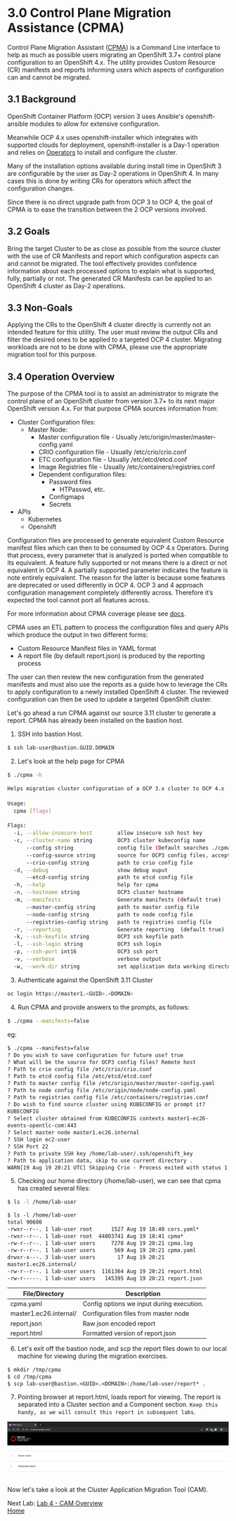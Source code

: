 # 3.0 Control Plane Migration Assistance (CPMA)

Control Plane Migration Assistant ([CPMA](https://github.com/fusor/cpma)) is a Command Line interface to help as much as possible users migrating an OpenShift 3.7+ control plane configuration to an OpenShift 4.x. The utility provides Custom Resource (CR) manifests and reports informing users which aspects of configuration can and cannot be migrated.

## 3.1 Background

OpenShift Container Platform (OCP) version 3 uses Ansible's openshift-ansible modules to allow for extensive configuration.

Meanwhile OCP 4.x uses openshift-installer which integrates with supported clouds for deployment, openshift-installer is a Day-1 operation and relies on [Operators](https://www.openshift.com/learn/topics/operators) to install and configure the cluster.

Many of the installation options available during install time in OpenShift 3 are configurable by the user as Day-2 operations in OpenShift 4.
In many cases this is done by writing CRs for operators which affect the configuration changes.

Since there is no direct upgrade path from OCP 3 to OCP 4, the goal of CPMA is to ease the transition between the 2 OCP versions involved.

## 3.2 Goals

Bring the target Cluster to be as close as possible from the source cluster with the use of CR Manifests and report which configuration aspects can and cannot be migrated.
The tool effectively provides confidence information about each processed options to explain what is supported, fully, partially or not.
The generated CR Manifests can be applied to an OpenShift 4 cluster as Day-2 operations.

## 3.3 Non-Goals

Applying the CRs to the OpenShift 4 cluster directly is currently not an intended feature for this utility.
The user must review the output CRs and filter the desired ones to be applied to a targeted OCP 4 cluster.
Migrating workloads are not to be done with CPMA, please use the appropriate migration tool for this purpose.

## 3.4 Operation Overview

The purpose of the CPMA tool is to assist an administrator to migrate the control plane of an OpenShift cluster from version 3.7+ to its next major OpenShift version 4.x.
For that purpose CPMA sources information from:
- Cluster Configuration files:
  - Master Node:
    - Master configuration file - Usually /etc/origin/master/master-config.yaml
    - CRIO configuration file - Usually /etc/crio/crio.conf
    - ETC configuration file - Usually /etc/etcd/etcd.conf
    - Image Registries file - Usually /etc/containers/registries.conf
    - Dependent configuration files:
      - Password files
        - HTPasswd, etc.
      - Configmaps
      - Secrets
- APIs
  - Kubernetes
  - Openshift

Configuration files are processed to generate equivalent Custom Resource manifest files which can then to be consumed by OCP 4.x Operators.
During that process, every parameter that is analyzed is ported when compatible to its equivalent.
A feature fully supported or not means there is a direct or not equivalent in OCP 4.
A partially supported parameter indicates the feature is note entirely equivalent.
The reason for the latter is because some features are deprecated or used differently in OCP 4.
OCP 3 and 4 approach configuration management completely differently across.
Therefore it’s expected the tool cannot port all features across.

For more information about CPMA coverage please see [docs](./docs).

CPMA uses an ETL pattern to process the configuration files and query APIs which produce the output in two different forms:
- Custom Resource Manifest files in YAML format
- A report file (by default report.json) is produced by the reporting process

The user can then review the new configuration from the generated manifests and must also use the reports as a guide how to leverage the CRs to apply configuration to a newly installed OpenShift 4 cluster. The reviewed configuration can then be used to update a targeted OpenShift cluster.

Let's go ahead a run CPMA against our source 3.11 cluster to generate a report.  CPMA has already been installed on the bastion host.

1. SSH into bastion Host.
```bash
$ ssh lab-user@bastion.GUID.DOMAIN
```

2. Let's look at the help page for CPMA
```bash
$ ./cpma -h
```

```bash
Helps migration cluster configuration of a OCP 3.x cluster to OCP 4.x

Usage:
  cpma [flags]

Flags:
  -i, --allow-insecure-host        allow insecure ssh host key
  -c, --cluster-name string        OCP3 cluster kubeconfig name
      --config string              config file (Default searches ./cpma.yaml, $HOME/cpma.yml)
      --config-source string       source for OCP3 config files, accepted values: remote or local
      --crio-config string         path to crio config file
  -d, --debug                      show debug ouput
      --etcd-config string         path to etcd config file
  -h, --help                       help for cpma
  -n, --hostname string            OCP3 cluster hostname
  -m, --manifests                  Generate manifests (default true)
      --master-config string       path to master config file
      --node-config string         path to node config file
      --registries-config string   path to registries config file
  -r, --reporting                  Generate reporting  (default true)
  -k, --ssh-keyfile string         OCP3 ssh keyfile path
  -l, --ssh-login string           OCP3 ssh login
  -p, --ssh-port int16             OCP3 ssh port
  -v, --verbose                    verbose output
  -w, --work-dir string            set application data working directory (Default ".")
```

3. Authenticate against the OpenShift 3.11 Cluster
```bash
oc login https://master1.<GUID>.<DOMAIN>
```

4. Run CPMA and provide answers to the prompts, as follows:
```bash
$ ./cpma --manifests=false
```

eg:

```
$ ./cpma --manifests=false
? Do you wish to save configuration for future use? true
? What will be the source for OCP3 config files? Remote host
? Path to crio config file /etc/crio/crio.conf
? Path to etcd config file /etc/etcd/etcd.conf
? Path to master config file /etc/origin/master/master-config.yaml
? Path to node config file /etc/origin/node/node-config.yaml
? Path to registries config file /etc/containers/registries.conf
? Do wish to find source cluster using KUBECONFIG or prompt it? KUBECONFIG
? Select cluster obtained from KUBECONFIG contexts master1-ec26-events-opentlc-com:443
? Select master node master1.ec26.internal
? SSH login ec2-user
? SSH Port 22
? Path to private SSH key /home/lab-user/.ssh/openshift_key
? Path to application data, skip to use current directory .
WARN[19 Aug 19 20:21 UTC] Skipping Crio - Process exited with status 1
```

5. Checking our home directory (/home/lab-user), we can see that cpma has created several files:

```bash
$ ls -l /home/lab-user
```

```
$ ls -l /home/lab-user
total 90600
-rwxr--r--. 1 lab-user root      1527 Aug 19 18:40 cors.yaml*
-rwxr--r--. 1 lab-user root  44803741 Aug 19 18:41 cpma*
-rw-r--r--. 1 lab-user users     7278 Aug 19 20:21 cpma.log
-rw-r--r--. 1 lab-user users      569 Aug 19 20:21 cpma.yaml
drwxr-x---. 3 lab-user users       17 Aug 19 20:21 master1.ec26.internal/
-rw-r--r--. 1 lab-user users  1161364 Aug 19 20:21 report.html
-rw-r-----. 1 lab-user users   145395 Aug 19 20:21 report.json
```
| File/Directory        | Description    |
| -----------     | ----------- |
| cpma.yaml   | Config options we input during execution.      |
| master1.ec26.internal/| Configuration files from master node|
|report.json| Raw json encoded report |
|report.html| Formatted version of report.json|

6. Let's exit off the bastion node, and scp the report files down to our local machine for viewing during the migration exercises.

```
$ mkdir /tmp/cpma
$ cd /tmp/cpma
$ scp lab-user@bastion.<GUID>.<DOMAIN>:/home/lab-user/report* .
```

7. Pointing browser at report.html, loads report for viewing.  The report is separated into a Cluster section and a Component section.  `Keep this handy, as we will consult this report in subsequent labs`.

![CPMA Report HTML](./screenshots/cpma-report-html.png)

Now let's take a look at the Cluster Application Migration Tool (CAM).

Next Lab: [Lab 4 - CAM Overview](./4.md)<br>
[Home](./README.md)
